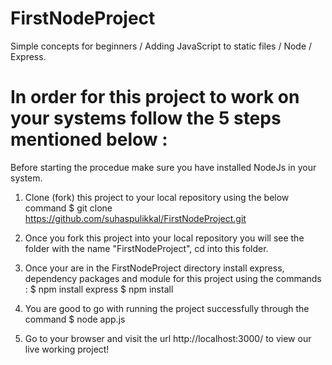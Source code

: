 # FirstNodeProject
Simple concepts for beginners / Adding JavaScript to static files / Node / Express.

# In order for this project to work on your systems follow the 5 steps mentioned below :
  
  Before starting the procedue make sure you have installed NodeJs in your system.

  1. Clone (fork) this project to your local repository using the below command
  $ git clone https://github.com/suhaspulikkal/FirstNodeProject.git
  
  2. Once you fork this project into your local repository you will see the folder with the name     "FirstNodeProject", cd into this folder.

  3. Once your are in the FirstNodeProject directory install express, dependency packages and module for this project using the commands :
  $ npm install express
  $ npm install

  4. You are good to go with running the project successfully through the command
  $ node app.js
  
  5. Go to your browser and visit the url http://localhost:3000/ to view our live working project!
